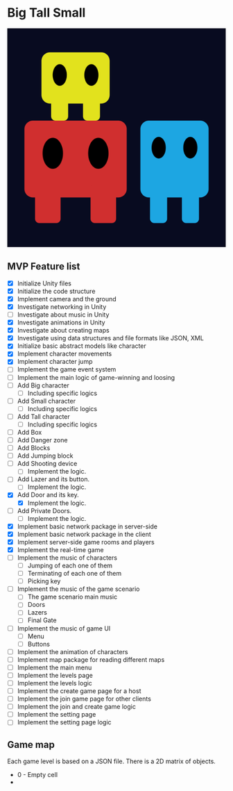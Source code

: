 # Big Tall Small

![Untitled](Docs/Untitled.png)

## MVP Feature list

- [X]  Initialize Unity files
- [X]  Initialize the code structure
- [X]  Implement camera and the ground
- [X]  Investigate networking in Unity
- [ ]  Investigate about music in Unity
- [X]  Investigate animations in Unity
- [X]  Investigate about creating maps
- [X]  Investigate using data structures and file formats like JSON, XML
- [X]  Initialize basic abstract models like character
- [X]  Implement character movements
- [X]  Implement character jump
- [ ]  Implement the game event system
- [ ]  Implement the main logic of game-winning and loosing
- [ ]  Add Big character
    - [ ]  Including specific logics
- [ ]  Add Small character
    - [ ]  Including specific logics
- [ ]  Add Tall character
    - [ ]  Including specific logics
- [ ]  Add Box
- [ ]  Add Danger zone
- [ ]  Add Blocks
- [ ]  Add Jumping block
- [ ]  Add Shooting device
    - [ ]  Implement the logic.
- [ ]  Add Lazer and its button.
    - [ ]  Implement the logic.
- [X]  Add Door and its key.
    - [X]  Implement the logic.
- [ ]  Add Private Doors.
    - [ ]  Implement the logic.
- [X]  Implement basic network package in server-side
- [X]  Implement basic network package in the client
- [X]  Implement server-side game rooms and players
- [X]  Implement the real-time game
- [ ]  Implement the music of characters
    - [ ]  Jumping of each one of them
    - [ ]  Terminating of each one of them
    - [ ]  Picking key
- [ ]  Implement the music of the game scenario
    - [ ]  The game scenario main music
    - [ ]  Doors
    - [ ]  Lazers
    - [ ]  Final Gate
- [ ]  Implement the music of game UI
    - [ ]  Menu
    - [ ]  Buttons
- [ ]  Implement the animation of characters
- [ ]  Implement map package for reading different maps
- [ ]  Implement the main menu
- [ ]  Implement the levels page
- [ ]  Implement the levels logic
- [ ]  Implement the create game page for a host
- [ ]  Implement the join game page for other clients
- [ ]  Implement the join and create game logic
- [ ]  Implement the setting page
- [ ]  Implement the setting page logic

## Game map

Each game level is based on a JSON file. There is a 2D matrix of objects.

- 0 - Empty cell
- 
